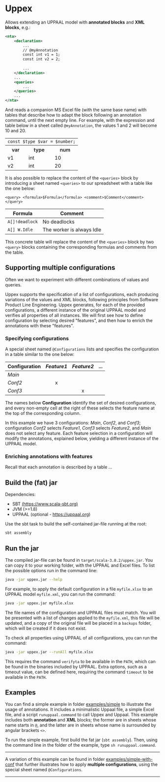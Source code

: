 # Uppex

Allows extending an UPPAAL model with __annotated blocks__ and __XML blocks__, e.g.:
```xml
<nta>
    <declaration>
        ...
        // @myAnnotation
        const int v1 = 1;
        const int v2 = 2;
        
        ...
    </declaration>
    ...
    <queries>
        ...
    </queries>
    ...
</nta>
```
And reads a companion MS Excel file (with the same base name) with tables that describe how to adapt the block following an annotation command, until the next empty line.
For example, with the expression and table below in a sheet called `@myAnnotation`, the values 1 and 2 will become 10 and 20.



<table>
  <tbody>
    <tr>
      <td colspan="3">
          <code class="language-plaintext highlighter-rouge">const $type $var = $number;</code>
      </td>
    </tr>
<!--   </tbody>
  <thead> -->
    <tr>
      <th style="font-weight: 600;text-align: center;">var</th>
      <th style="font-weight: 600;text-align: center;">type</th>
      <th style="font-weight: 600;text-align: center;">num</th>
    </tr>
<!--   </thead>
  <tbody> -->
    <tr>
      <td>v1</td>
      <td>int</td>
      <td>10</td>
    </tr>
    <tr>
      <td>v2</td>
      <td>int</td>
      <td>20</td>
    </tr>
  </tbody>
</table>


<!--  `const int $var = $number;`

| var | num |
| --- | --- |
| v1 | 10 |
| v2 | 20 |
 -->

It is also possible to replace the content of the `<queries>` block by introducing a sheet named `<queries>` to our spreadsheet with a table like the one below:

`<query> <formula>$Formula</formula> <comment>$Comment</comment> </query>`

|Formula | Comment|
| ------ | -------|
|`A[]!deadlock` | No deadlocks|
|`A[] W.Idle` | The worker is always Idle|

This concrete table will replace the content of the `<queries>` block by two `<query>` blocks containing the corresponding formulas and comments from the table.


## Supporting multiple configurations

Often we want to experiment with different combinations of values and queries.

Uppex supports the specification of a list of configurations, each producing variations of the values and XML blocks, following principles from Software Product Line Engineering.
Uppex generates, for each of the provided configurations, a different instance of the original UPPAAL model and verifies all properties of all instances.
We will first see how to define configuration by selecting desired "features", and then how to enrich the annotations with these "features".

### Specifying configurations

A special sheet named `@Configurations` lists and specifies the configuration in a table similar to the one below:

|Configuration | _Feature1_ | _Feature2_ | ...  |
| :----------- | :------: | :-------: | ---- |
| _Main_ |  |  |  |    
| _Conf2_ | x | | |
| _Conf3_ |  | x | |

The names below __Configuration__ identify the set of desired configurations, and every non-empty cell at the right of these selects the feature name at the top of the corresponding column.

In this example we have 3 configurations: _Main_, _Conf2_, and _Conf3_; configuration _Conf2_ selects _Feature1_, _Conf3_ selects _Feature2_, and _Main_ does not select any feature.
Each feature selection in a configuration will modify the annotations, explained below, yielding a different instance of the UPPAAL model.

### Enriching annotations with features

Recall that each annotation is described by a table ...

## Build the (fat) jar

Dependencies:

 - SBT [(https://www.scala-sbt.org)](https://www.scala-sbt.org)
 - JVM (>=1.8)
 - UPPAAL (optional - https://uppaal.org)

Use the sbt task to build the self-contained jar-file running at the root:
```bash
sbt assembly
```

## Run the jar

The compiled jar-file can be found in `target/scala-3.0.2/uppex.jar`.
You can copy it to your working folder, with the UPPAAL and Excel files. To list the possible options run in the command line:
```bash
java -jar uppex.jar --help
```

For example, to apply the default configuration in a file `myfile.xlsx` to an UPPAAL model `myfile.xml`, you can run the command:

```bash
java -jar uppex.jar myfile.xlsx
```

The file names of the configuration and UPPAAL files must match.
You will be presented with a list of changes applied to the `myfile.xml`, this file will be updated, and a copy of the original file will be placed in a `backups` folder, which will be created if it does not exist.

To check all properties using UPPAAL of all configurations, you can run the command:

```bash
java -jar uppex.jar --runAll myfile.xlsx
```

This requires the command `verifyta` to be available in the `PATH`, which can be found in the binaries included by UPPAAL.
Extra options, such as a timeout value, can be defined here, requiring the command `timeout` to be available in the `PATH`.

## Examples

You can find a simple example in folder [examples/simple](./examples/simple) to illustrate the usage of annotations. 
It includes a minimalistic Uppaal file, a simple Excel file, and a script `runuppaal.command` to call Uppex and Uppaal.
This example includes both __annotation__ and __XML__ blocks; the former are in sheets whose name starts in `@`, and the latter are in sheets whose name is surrounded by angular brackets `<>`.

To run the simple example, first build the fat jar (`sbt assembly`).
Then, using the command line in the folder of the example, type `sh runuppaal.command`.

---

A variation of this example can be found in folder [examples/simple-with-conf](./examples/simple-with-conf) that further illustrates how to apply __multiple configurations__, using the special sheet named `@Configurations`.


---

<!-- _This work is done by Infotiv AB under VALU3S project in a collaboration with RISE under ITEA3 European IVVES project. This project has received funding from the ECSEL Joint Undertaking (JU) under grant agreement No 876852. The JU receives support from the European Union’s Horizon 2020 research and innovation programme and Austria, Czech Republic, Germany, Ireland, Italy, Portugal, Spain, Sweden, Turkey._

_The ECSEL JU and the European Commission are not responsible for the content on this website or any use that may be made of the information it contains._
 -->